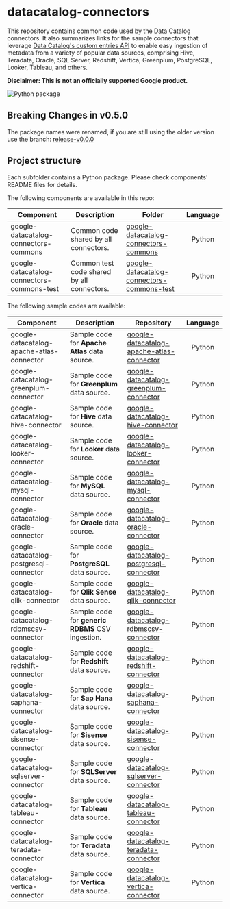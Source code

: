 # datacatalog-connectors

This repository contains common code used by the Data Catalog connectors. It
also summarizes links for the sample connectors that leverage [Data Catalog's custom entries API](https://cloud.google.com/data-catalog/docs/how-to/custom-entries)
to enable easy ingestion of metadata from a variety of popular data sources,
comprising Hive, Teradata, Oracle, SQL Server, Redshift, Vertica, Greenplum,
PostgreSQL, Looker, Tableau, and others.

**Disclaimer: This is not an officially supported Google product.**

![Python package](https://github.com/GoogleCloudPlatform/datacatalog-connectors/workflows/Python%20package/badge.svg?branch=master)

## **Breaking Changes in v0.5.0**

The package names were renamed, if you are still using the older version use the
branch: [release-v0.0.0](https://github.com/GoogleCloudPlatform/datacatalog-connectors/tree/release-v0.0.0)

## Project structure

Each subfolder contains a Python package. Please check components' README files
for details.

The following components are available in this repo:

| Component                                  | Description                                | Folder                                                                                                                                                             | Language |
| ------------------------------------------ | ------------------------------------------ | ------------------------------------------------------------------------------------------------------------------------------------------------------------------ | :------: |
| google-datacatalog-connectors-commons      | Common code shared by all connectors.      | [google-datacatalog-connectors-commons](https://github.com/GoogleCloudPlatform/datacatalog-connectors/tree/master/google-datacatalog-connectors-commons)           |  Python  |
| google-datacatalog-connectors-commons-test | Common test code shared by all connectors. | [google-datacatalog-connectors-commons-test](https://github.com/GoogleCloudPlatform/datacatalog-connectors/tree/master/google-datacatalog-connectors-commons-test) |  Python  |

The following sample codes are available:

| Component                                 | Description                                      | Repository                                                                                                                                                            | Language |
| ----------------------------------------- | ------------------------------------------------ | --------------------------------------------------------------------------------------------------------------------------------------------------------------------- | :------: |
| google-datacatalog-apache-atlas-connector | Sample code for **Apache Atlas** data source.    | [google-datacatalog-apache-atlas-connector](https://github.com/GoogleCloudPlatform/datacatalog-connectors-hive/tree/master/google-datacatalog-apache-atlas-connector) |  Python  |
| google-datacatalog-greenplum-connector    | Sample code for **Greenplum** data source.       | [google-datacatalog-greenplum-connector](https://github.com/GoogleCloudPlatform/datacatalog-connectors-rdbms/tree/master/google-datacatalog-greenplum-connector)      |  Python  |
| google-datacatalog-hive-connector         | Sample code for **Hive** data source.            | [google-datacatalog-hive-connector](https://github.com/GoogleCloudPlatform/datacatalog-connectors-hive/tree/master/google-datacatalog-hive-connector)                 |  Python  |
| google-datacatalog-looker-connector       | Sample code for **Looker** data source.          | [google-datacatalog-looker-connector](https://github.com/GoogleCloudPlatform/datacatalog-connectors-bi/tree/master/google-datacatalog-looker-connector)               |  Python  |
| google-datacatalog-mysql-connector        | Sample code for **MySQL** data source.           | [google-datacatalog-mysql-connector](https://github.com/GoogleCloudPlatform/datacatalog-connectors-rdbms/tree/master/google-datacatalog-mysql-connector)              |  Python  |
| google-datacatalog-oracle-connector       | Sample code for **Oracle** data source.          | [google-datacatalog-oracle-connector](https://github.com/GoogleCloudPlatform/datacatalog-connectors-rdbms/tree/master/google-datacatalog-oracle-connector)            |  Python  |
| google-datacatalog-postgresql-connector   | Sample code for **PostgreSQL** data source.      | [google-datacatalog-postgresql-connector](https://github.com/GoogleCloudPlatform/datacatalog-connectors-rdbms/tree/master/google-datacatalog-postgresql-connector)    |  Python  |
| google-datacatalog-qlik-connector         | Sample code for **Qlik Sense** data source.      | [google-datacatalog-qlik-connector](https://github.com/GoogleCloudPlatform/datacatalog-connectors-bi/tree/master/google-datacatalog-qlik-connector)                   |  Python  |
| google-datacatalog-rdbmscsv-connector     | Sample code for **generic RDBMS** CSV ingestion. | [google-datacatalog-rdbmscsv-connector](https://github.com/GoogleCloudPlatform/datacatalog-connectors-rdbms/tree/master/google-datacatalog-rdbmscsv-connector)        |  Python  |
| google-datacatalog-redshift-connector     | Sample code for **Redshift** data source.        | [google-datacatalog-redshift-connector](https://github.com/GoogleCloudPlatform/datacatalog-connectors-rdbms/tree/master/google-datacatalog-redshift-connector)        |  Python  |
| google-datacatalog-saphana-connector      | Sample code for **Sap Hana** data source.        | [google-datacatalog-saphana-connector](https://github.com/GoogleCloudPlatform/datacatalog-connectors-rdbms/tree/master/google-datacatalog-saphana-connector)          |  Python  |
| google-datacatalog-sisense-connector      | Sample code for **Sisense** data source.         | [google-datacatalog-sisense-connector](https://github.com/GoogleCloudPlatform/datacatalog-connectors-bi/tree/master/google-datacatalog-sisense-connector)             |  Python  |
| google-datacatalog-sqlserver-connector    | Sample code for **SQLServer** data source.       | [google-datacatalog-sqlserver-connector](https://github.com/GoogleCloudPlatform/datacatalog-connectors-rdbms/tree/master/google-datacatalog-sqlserver-connector)      |  Python  |
| google-datacatalog-tableau-connector      | Sample code for **Tableau** data source.         | [google-datacatalog-tableau-connector](https://github.com/GoogleCloudPlatform/datacatalog-connectors-bi/tree/master/google-datacatalog-tableau-connector)             |  Python  |
| google-datacatalog-teradata-connector     | Sample code for **Teradata** data source.        | [google-datacatalog-teradata-connector](https://github.com/GoogleCloudPlatform/datacatalog-connectors-rdbms/tree/master/google-datacatalog-teradata-connector)        |  Python  |
| google-datacatalog-vertica-connector      | Sample code for **Vertica** data source.         | [google-datacatalog-vertica-connector](https://github.com/GoogleCloudPlatform/datacatalog-connectors-rdbms/tree/master/google-datacatalog-vertica-connector)          |  Python  |
